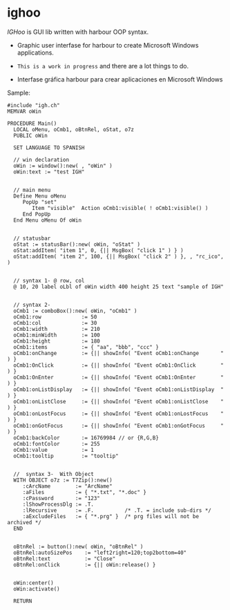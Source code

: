 # ighoo

*IGHoo* is GUI lib written with harbour OOP syntax.

* Graphic user interfase for harbour to create Microsoft Windows applications.
* `This is a work in progress` and there are a lot things to do.

 * Interfase gráfica harbour para crear aplicaciones en Microsoft Windows

Sample:

    #include "igh.ch"
    MEMVAR oWin

    PROCEDURE Main()
      LOCAL oMenu, oCmb1, oBtnRel, oStat, o7z
      PUBLIC oWin

      SET LANGUAGE TO SPANISH

      // win declaration
      oWin := window():new( , "oWin" )
      oWin:text := "test IGH"


      // main menu
      Define Menu oMenu
         PopUp "set"
            Item "visible"  Action oCmb1:visible( ! oCmb1:visible() )
         End PopUp
      End Menu oMenu Of oWin


      // statusbar
      oStat := statusBar():new( oWin, "oStat" )
      oStat:addItem( "item 1", 0, {|| MsgBox( "click 1" ) } )
      oStat:addItem( "item 2", 100, {|| MsgBox( "click 2" ) }, , "rc_ico", )


      // syntax 1- @ row, col
      @ 10, 20 label oLbl of oWin width 400 height 25 text "sample of IGH"


      // syntax 2-
      oCmb1 := comboBox():new( oWin, "oCmb1" )
      oCmb1:row             := 50
      oCmb1:col             := 30
      oCmb1:width           := 210
      oCmb1:minWidth        := 100
      oCmb1:height          := 180
      oCmb1:items           := { "aa", "bbb", "ccc" }
      oCmb1:onChange        := {|| showInfo( "Event oCmb1:onChange       " ) }
      oCmb1:OnClick         := {|| showInfo( "Event oCmb1:OnClick        " ) }
      oCmb1:OnEnter         := {|| showInfo( "Event oCmb1:OnEnter        " ) }
      oCmb1:onListDisplay   := {|| showInfo( "Event oCmb1:onListDisplay  " ) }
      oCmb1:onListClose     := {|| showInfo( "Event oCmb1:onListClose    " ) }
      oCmb1:onLostFocus     := {|| showInfo( "Event oCmb1:onLostFocus    " ) }
      oCmb1:onGotFocus      := {|| showInfo( "Event oCmb1:onGotFocus     " ) }
      oCmb1:backColor       := 16769984 // or {R,G,B}
      oCmb1:fontColor       := 255
      oCmb1:value           := 1
      oCmb1:tooltip         := "tooltip"


      //  syntax 3-  With Object
      WITH OBJECT o7z := T7Zip():new()
         :cArcName        := "ArcName"
         :aFiles          := { "*.txt", "*.doc" }
         :cPassword       := "123"
         :lShowProcessDlg := .T.
         :lRecursive      := .F.          /* .T. = include sub-dirs */
         :aExcludeFiles   := { "*.prg" }  /* prg files will not be archived */
      END


      oBtnRel := button():new( oWin, "oBtnRel" )
      oBtnRel:autoSizePos    := "left2right=120;top2bottom=40"
      oBtnRel:text           := "Close"
      oBtnRel:onClick        := {|| oWin:release() }


      oWin:center()
      oWin:activate()

      RETURN

